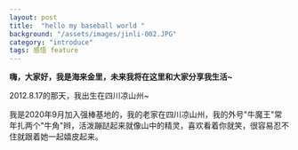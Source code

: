 ```yaml
---
layout: post
title:  "hello my baseball world "
background: "/assets/images/jinli-002.JPG"
category: "introduce"
tags: 感悟 feature
---
```



**嗨，大家好，我是海来金里，未来我将在这里和大家分享我生活~** 



2012.8.17的那天，我出生在四川凉山州~

我是2020年9月加入强棒基地的，我的老家在四川凉山州，我的外号"牛魔王"常年扎两个"牛角"辫，活泼蹦跶起来就像山中的精灵，喜欢看着你就笑，很容易忍不住就跟着她一起嬉皮起来。
